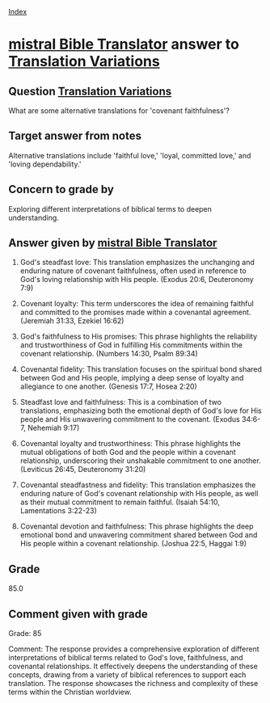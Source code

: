
[Index](../../index.md)
# [mistral Bible Translator](../../answering_models/mistral_Bible_Translator.md) answer to [Translation Variations](../../questions/Translation_Variations.md)

## Question [Translation Variations](../../questions/Translation_Variations.md)
What are some alternative translations for 'covenant faithfulness'?

## Target answer from notes
Alternative translations include 'faithful love,' 'loyal, committed love,' and 'loving dependability.'

## Concern to grade by
Exploring different interpretations of biblical terms to deepen understanding.

## Answer given by [mistral Bible Translator](../../answering_models/mistral_Bible_Translator.md)
1. God's steadfast love: This translation emphasizes the unchanging and enduring nature of covenant faithfulness, often used in reference to God's loving relationship with His people. (Exodus 20:6, Deuteronomy 7:9)

2. Covenant loyalty: This term underscores the idea of remaining faithful and committed to the promises made within a covenantal agreement. (Jeremiah 31:33, Ezekiel 16:62)

3. God's faithfulness to His promises: This phrase highlights the reliability and trustworthiness of God in fulfilling His commitments within the covenant relationship. (Numbers 14:30, Psalm 89:34)

4. Covenantal fidelity: This translation focuses on the spiritual bond shared between God and His people, implying a deep sense of loyalty and allegiance to one another. (Genesis 17:7, Hosea 2:20)

5. Steadfast love and faithfulness: This is a combination of two translations, emphasizing both the emotional depth of God's love for His people and His unwavering commitment to the covenant. (Exodus 34:6-7, Nehemiah 9:17)

6. Covenantal loyalty and trustworthiness: This phrase highlights the mutual obligations of both God and the people within a covenant relationship, underscoring their unshakable commitment to one another. (Leviticus 26:45, Deuteronomy 31:20)

7. Covenantal steadfastness and fidelity: This translation emphasizes the enduring nature of God's covenant relationship with His people, as well as their mutual commitment to remain faithful. (Isaiah 54:10, Lamentations 3:22-23)

8. Covenantal devotion and faithfulness: This phrase highlights the deep emotional bond and unwavering commitment shared between God and His people within a covenant relationship. (Joshua 22:5, Haggai 1:9)

## Grade
85.0

## Comment given with grade
Grade: 85

Comment: The response provides a comprehensive exploration of different interpretations of biblical terms related to God's love, faithfulness, and covenantal relationships. It effectively deepens the understanding of these concepts, drawing from a variety of biblical references to support each translation. The response showcases the richness and complexity of these terms within the Christian worldview.
